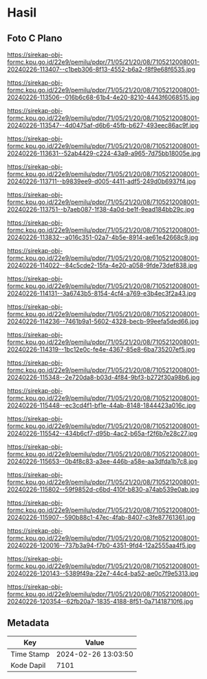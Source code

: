 # Hasil

## Foto C Plano

https://sirekap-obj-formc.kpu.go.id/22e9/pemilu/pdpr/71/05/21/20/08/7105212008001-20240226-113407--c1beb306-8f13-4552-b6a2-f8f9e68f6535.jpg

https://sirekap-obj-formc.kpu.go.id/22e9/pemilu/pdpr/71/05/21/20/08/7105212008001-20240226-113506--016b6c68-61b4-4e20-8210-4443f6068515.jpg

https://sirekap-obj-formc.kpu.go.id/22e9/pemilu/pdpr/71/05/21/20/08/7105212008001-20240226-113547--4d0475af-d6b6-45fb-b627-493eec86ac9f.jpg

https://sirekap-obj-formc.kpu.go.id/22e9/pemilu/pdpr/71/05/21/20/08/7105212008001-20240226-113631--52ab4429-c224-43a9-a965-7d75bb18005e.jpg

https://sirekap-obj-formc.kpu.go.id/22e9/pemilu/pdpr/71/05/21/20/08/7105212008001-20240226-113711--b9839ee9-d005-4411-adf5-249d0b6937f4.jpg

https://sirekap-obj-formc.kpu.go.id/22e9/pemilu/pdpr/71/05/21/20/08/7105212008001-20240226-113751--b7aeb087-1f38-4a0d-be1f-9ead184bb29c.jpg

https://sirekap-obj-formc.kpu.go.id/22e9/pemilu/pdpr/71/05/21/20/08/7105212008001-20240226-113832--a016c351-02a7-4b5e-8914-ae61e42668c9.jpg

https://sirekap-obj-formc.kpu.go.id/22e9/pemilu/pdpr/71/05/21/20/08/7105212008001-20240226-114022--84c5cde2-15fa-4e20-a058-9fde73def838.jpg

https://sirekap-obj-formc.kpu.go.id/22e9/pemilu/pdpr/71/05/21/20/08/7105212008001-20240226-114131--3a6743b5-8154-4cf4-a769-e3b4ec3f2a43.jpg

https://sirekap-obj-formc.kpu.go.id/22e9/pemilu/pdpr/71/05/21/20/08/7105212008001-20240226-114236--7461b9a1-5602-4328-becb-99eefa5ded66.jpg

https://sirekap-obj-formc.kpu.go.id/22e9/pemilu/pdpr/71/05/21/20/08/7105212008001-20240226-114319--1bc12e0c-fe4e-4367-85e8-6ba735207ef5.jpg

https://sirekap-obj-formc.kpu.go.id/22e9/pemilu/pdpr/71/05/21/20/08/7105212008001-20240226-115348--2e720da8-b03d-4f84-9bf3-b272f30a98b6.jpg

https://sirekap-obj-formc.kpu.go.id/22e9/pemilu/pdpr/71/05/21/20/08/7105212008001-20240226-115448--ec3cd4f1-bf1e-44ab-8148-1844423a016c.jpg

https://sirekap-obj-formc.kpu.go.id/22e9/pemilu/pdpr/71/05/21/20/08/7105212008001-20240226-115542--434b6cf7-d95b-4ac2-b65a-f2f6b7e28c27.jpg

https://sirekap-obj-formc.kpu.go.id/22e9/pemilu/pdpr/71/05/21/20/08/7105212008001-20240226-115653--0b4f8c83-a3ee-446b-a58e-aa3dfda1b7c8.jpg

https://sirekap-obj-formc.kpu.go.id/22e9/pemilu/pdpr/71/05/21/20/08/7105212008001-20240226-115802--59f9852d-c6bd-410f-b830-a74ab539e0ab.jpg

https://sirekap-obj-formc.kpu.go.id/22e9/pemilu/pdpr/71/05/21/20/08/7105212008001-20240226-115907--590b88c1-47ec-4fab-8407-c3fe87761361.jpg

https://sirekap-obj-formc.kpu.go.id/22e9/pemilu/pdpr/71/05/21/20/08/7105212008001-20240226-120016--737b3a94-f7b0-4351-9fd4-12a2555aa4f5.jpg

https://sirekap-obj-formc.kpu.go.id/22e9/pemilu/pdpr/71/05/21/20/08/7105212008001-20240226-120143--5389f49a-22e7-44c4-ba52-ae0c7f9e5313.jpg

https://sirekap-obj-formc.kpu.go.id/22e9/pemilu/pdpr/71/05/21/20/08/7105212008001-20240226-120354--62fb20a7-1835-4188-8f51-0a71418710f6.jpg


## Metadata

| Key        | Value               |
| ---------- | ------------------- |
| Time Stamp | 2024-02-26 13:03:50 |
| Kode Dapil | 7101                |



